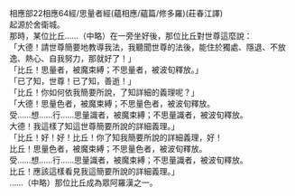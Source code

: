 相應部22相應64經/思量者經(蘊相應/蘊篇/修多羅)(莊春江譯)  
起源於舍衛城。  
那時，某位比丘……（中略）在一旁坐好後，那位比丘對世尊這麼說：  
「大德！請世尊簡要地教導我法，我聽聞世尊的法後，能住於獨處、隱退、不放逸、熱心、自我努力，那就好了！」  
「比丘！思量者，被魔束縛；不思量者，被波旬釋放。」  
「已了知，世尊！已了知，善逝！」  
「比丘！你如何依我簡要所說，了知詳細的義理呢？」  
「大德！思量色者，被魔束縛；不思量色者，被波旬釋放。  
受……想……行……思量識者，被魔束縛；不思量識者，被波旬釋放。  
大德！我這樣了知這世尊簡要所說的詳細義理。」  
「比丘！好！好！比丘！你了知我簡要所說的詳細義理，好！  
比丘！思量色者，被魔束縛；不思量色者，被波旬釋放。  
受……想……行……思量識者，被魔束縛；不思量識者，被波旬釋放。  
比丘！應該這樣看見我這簡要所說的詳細義理。」  
……（中略）那位比丘成為眾阿羅漢之一。  
  
  
